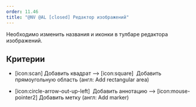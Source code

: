 ```yaml
---
order: 11.46
title: "@NV @AL [closed] Редактор изображений"
---
```


Необходимо изменить названия и иконки в тулбаре редактора изображений.

## Критерии

-  [icon:scan] Добавить квадрат --> [icon:square]  Добавить прямоугольную область (англ: Add rectangular area)

-  [icon:circle-arrow-out-up-left]  Добавить аннотацию --> [icon:mouse-pointer2] Добавить метку (англ: Add marker)